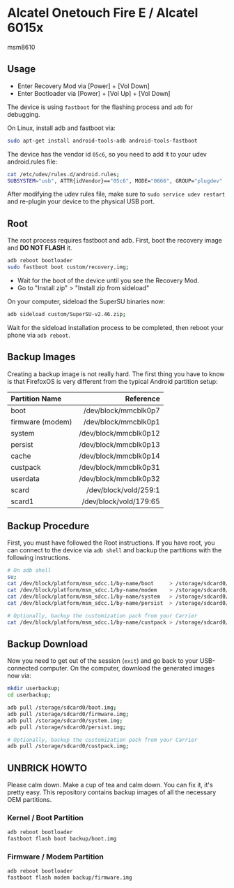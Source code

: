 
# Alcatel Onetouch Fire E / Alcatel 6015x

msm8610



## Usage

- Enter Recovery Mod via \[Power\] + \[Vol Down\]
- Enter Bootloader via \[Power\] + \[Vol Up\] + \[Vol Down\]


The device is using `fastboot` for the flashing process
and `adb` for debugging.

On Linux, install adb and fastboot via:

```bash
sudo apt-get install android-tools-adb android-tools-fastboot
```

The device has the vendor id `05c6`, so you need to add
it to your udev android.rules file:

```bash
cat /etc/udev/rules.d/android.rules;
SUBSYSTEM="usb", ATTR{idVendor}=="05c6", MODE="0666", GROUP="plugdev"
```

After modifying the udev rules file, make sure to `sudo service udev restart`
and re-plugin your device to the physical USB port.


## Root

The root process requires fastboot and adb.
First, boot the recovery image and **DO NOT FLASH** it.


```bash
adb reboot bootloader
sudo fastboot boot custom/recovery.img;
```

- Wait for the boot of the device until you see the Recovery Mod.
- Go to "Install zip" > "Install zip from sideload"

On your computer, sideload the SuperSU binaries now:

```bash
adb sideload custom/SuperSU-v2.46.zip;
```

Wait for the sideload installation process to be completed, then
reboot your phone via `adb reboot`.


## Backup Images

Creating a backup image is not really hard. The first thing you have to know
is that FirefoxOS is very different from the typical Android partition setup:


| Partition Name     | Reference              |
|:-------------------|-----------------------:|
| boot               | /dev/block/mmcblk0p7   |
| firmware (modem)   | /dev/block/mmcblk0p1   |
| system             | /dev/block/mmcblk0p12  |
| persist            | /dev/block/mmcblk0p13  |
| cache              | /dev/block/mmcblk0p14  |
| custpack           | /dev/block/mmcblk0p31  |
| userdata           | /dev/block/mmcblk0p32  |
| scard              | /dev/block/vold/259:1  |
| scard1             | /dev/block/vold/179:65 |


## Backup Procedure

First, you must have followed the Root instructions. If you have root, you
can connect to the device via `adb shell` and backup the partitions with the
following instructions.

```bash
# On adb shell
su;
cat /dev/block/platform/msm_sdcc.1/by-name/boot     > /storage/sdcard0/boot.img
cat /dev/block/platform/msm_sdcc.1/by-name/modem    > /storage/sdcard0/firmware.img
cat /dev/block/platform/msm_sdcc.1/by-name/system   > /storage/sdcard0/system.img
cat /dev/block/platform/msm_sdcc.1/by-name/persist  > /storage/sdcard0/persist.img

# Optionally, backup the customization pack from your Carrier
cat /dev/block/platform/msm_sdcc.1/by-name/custpack > /storage/sdcard0/custpack.img
```

## Backup Download

Now you need to get out of the session (`exit`) and go back to your USB-connected
computer. On the computer, download the generated images now via:

```bash
mkdir userbackup;
cd userbackup;

adb pull /storage/sdcard0/boot.img;
adb pull /storage/sdcard0/firmware.img;
adb pull /storage/sdcard0/system.img;
adb pull /storage/sdcard0/persist.img;

# Optionally, backup the customization pack from your Carrier
adb pull /storage/sdcard0/custpack.img;
```


## UNBRICK HOWTO

Please calm down. Make a cup of tea and calm down. You can fix it, it's pretty easy.
This repository contains backup images of all the necessary OEM partitions.

### Kernel / Boot Partition

```bash
adb reboot bootloader
fastboot flash boot backup/boot.img
```

### Firmware / Modem Partition

```bash
adb reboot bootloader
fastboot flash modem backup/firmware.img
```

